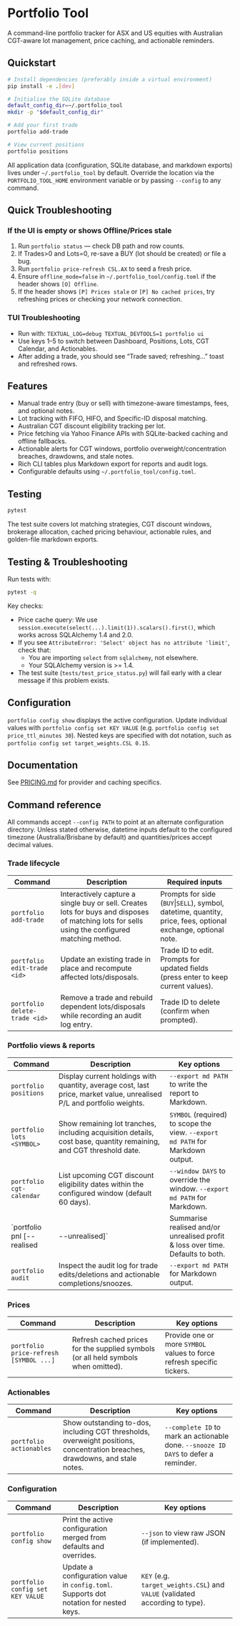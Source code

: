 # Portfolio Tool

A command-line portfolio tracker for ASX and US equities with Australian CGT-aware lot management, price caching, and actionable reminders.

## Quickstart

```bash
# Install dependencies (preferably inside a virtual environment)
pip install -e .[dev]

# Initialise the SQLite database
default_config_dir=~/.portfolio_tool
mkdir -p "$default_config_dir"

# Add your first trade
portfolio add-trade

# View current positions
portfolio positions
```

All application data (configuration, SQLite database, and markdown exports) lives under `~/.portfolio_tool` by default. Override the location via the `PORTFOLIO_TOOL_HOME` environment variable or by passing `--config` to any command.

## Quick Troubleshooting

### If the UI is empty or shows Offline/Prices stale
1) Run `portfolio status` — check DB path and row counts.
2) If Trades>0 and Lots=0, re-save a BUY (lot should be created) or file a bug.
3) Run `portfolio price-refresh CSL.AX` to seed a fresh price.
4) Ensure `offline_mode=false` in `~/.portfolio_tool/config.toml` if the header shows `[O] Offline`.
5) If the header shows `[P] Prices stale` or `[P] No cached prices`, try refreshing prices or checking your network connection.

### TUI Troubleshooting

- Run with: `TEXTUAL_LOG=debug TEXTUAL_DEVTOOLS=1 portfolio ui`
- Use keys 1–5 to switch between Dashboard, Positions, Lots, CGT Calendar, and Actionables.
- After adding a trade, you should see “Trade saved; refreshing…” toast and refreshed rows.

## Features

- Manual trade entry (buy or sell) with timezone-aware timestamps, fees, and optional notes.
- Lot tracking with FIFO, HIFO, and Specific-ID disposal matching.
- Australian CGT discount eligibility tracking per lot.
- Price fetching via Yahoo Finance APIs with SQLite-backed caching and offline fallbacks.
- Actionable alerts for CGT windows, portfolio overweight/concentration breaches, drawdowns, and stale notes.
- Rich CLI tables plus Markdown export for reports and audit logs.
- Configurable defaults using `~/.portfolio_tool/config.toml`.

## Testing

```bash
pytest
```

The test suite covers lot matching strategies, CGT discount windows, brokerage allocation, cached pricing behaviour, actionable rules, and golden-file markdown exports.

## Testing & Troubleshooting

Run tests with:

```bash
pytest -q
```

Key checks:

- Price cache query: We use `session.execute(select(...).limit(1)).scalars().first()`, which works across SQLAlchemy 1.4 and 2.0.
- If you see `AttributeError: 'Select' object has no attribute 'limit'`, check that:
  - You are importing `select` from `sqlalchemy`, not elsewhere.
  - Your SQLAlchemy version is >= 1.4.
- The test suite (`tests/test_price_status.py`) will fail early with a clear message if this problem exists.

## Configuration

`portfolio config show` displays the active configuration. Update individual values with `portfolio config set KEY VALUE` (e.g. `portfolio config set price_ttl_minutes 30`). Nested keys are specified with dot notation, such as `portfolio config set target_weights.CSL 0.15`.

## Documentation

See [PRICING.md](PRICING.md) for provider and caching specifics.


## Command reference

All commands accept `--config PATH` to point at an alternate configuration directory. Unless stated otherwise, datetime inputs
default to the configured timezone (Australia/Brisbane by default) and quantities/prices accept decimal values.

### Trade lifecycle

| Command | Description | Required inputs |
| --- | --- | --- |
| `portfolio add-trade` | Interactively capture a single buy or sell. Creates lots for buys and disposes of matching lots for sells using the configured matching method. | Prompts for side (`BUY`\|`SELL`), symbol, datetime, quantity, price, fees, optional exchange, optional note. |
| `portfolio edit-trade <id>` | Update an existing trade in place and recompute affected lots/disposals. | Trade ID to edit. Prompts for updated fields (press enter to keep current values). |
| `portfolio delete-trade <id>` | Remove a trade and rebuild dependent lots/disposals while recording an audit log entry. | Trade ID to delete (confirm when prompted). |

### Portfolio views & reports

| Command | Description | Key options |
| --- | --- | --- |
| `portfolio positions` | Display current holdings with quantity, average cost, last price, market value, unrealised P/L and portfolio weights. | `--export md PATH` to write the report to Markdown. |
| `portfolio lots <SYMBOL>` | Show remaining lot tranches, including acquisition details, cost base, quantity remaining, and CGT threshold date. | `SYMBOL` (required) to scope the view. `--export md PATH` for Markdown output. |
| `portfolio cgt-calendar` | List upcoming CGT discount eligibility dates within the configured window (default 60 days). | `--window DAYS` to override the window. `--export md PATH` for Markdown. |
| `portfolio pnl [--realised|--unrealised]` | Summarise realised and/or unrealised profit & loss over time. Defaults to both. | `--realised` or `--unrealised` to filter. `--export md PATH` for Markdown output. |
| `portfolio audit` | Inspect the audit log for trade edits/deletions and actionable completions/snoozes. | `--export md PATH` for Markdown output. |

### Prices

| Command | Description | Key options |
| --- | --- | --- |
| `portfolio price-refresh [SYMBOL ...]` | Refresh cached prices for the supplied symbols (or all held symbols when omitted). | Provide one or more `SYMBOL` values to force refresh specific tickers. |

### Actionables

| Command | Description | Key options |
| --- | --- | --- |
| `portfolio actionables` | Show outstanding to-dos, including CGT thresholds, overweight positions, concentration breaches, drawdowns, and stale notes. | `--complete ID` to mark an actionable done. `--snooze ID DAYS` to defer a reminder. |

### Configuration

| Command | Description | Key options |
| --- | --- | --- |
| `portfolio config show` | Print the active configuration merged from defaults and overrides. | `--json` to view raw JSON (if implemented). |
| `portfolio config set KEY VALUE` | Update a configuration value in `config.toml`. Supports dot notation for nested keys. | `KEY` (e.g. `target_weights.CSL`) and `VALUE` (validated according to type). |

